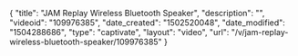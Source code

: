 {
    "title": "JAM Replay Wireless Bluetooth Speaker",
    "description": "",
    "videoid": "109976385",
    "date_created": "1502520048",
    "date_modified": "1504288686",
    "type": "captivate",
    "layout": "video",
    "url": "\/v\/jam-replay-wireless-bluetooth-speaker\/109976385"
}